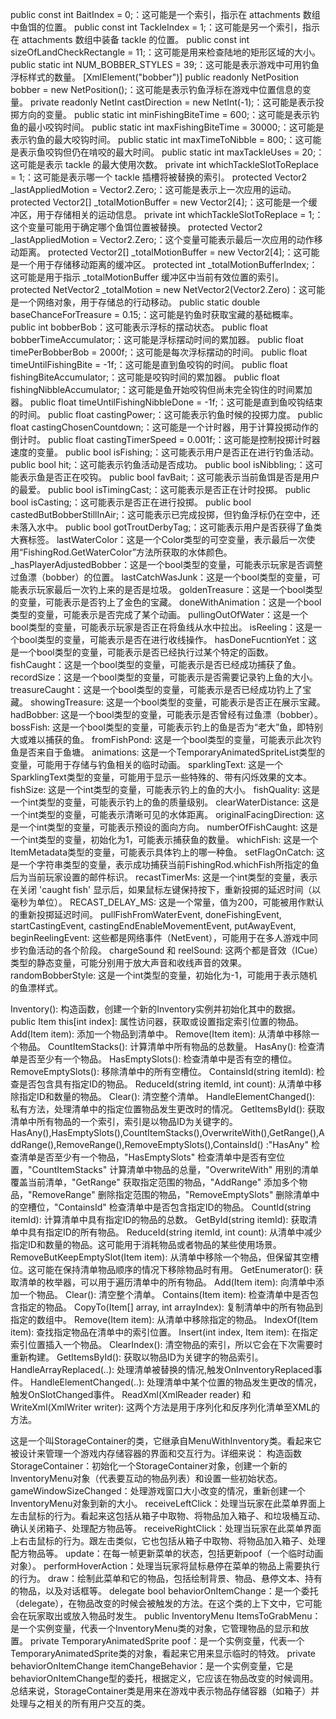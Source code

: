 


public const int BaitIndex = 0;：这可能是一个索引，指示在 attachments 数组中鱼饵的位置。
public const int TackleIndex = 1;：这可能是另一个索引，指示在 attachments 数组中装备 tackle 的位置。
public const int sizeOfLandCheckRectangle = 11;：这可能是用来检查陆地的矩形区域的大小。
public static int NUM_BOBBER_STYLES = 39;：这可能是表示游戏中可用钓鱼浮标样式的数量。
[XmlElement("bobber")] public readonly NetPosition bobber = new NetPosition();：这可能是表示钓鱼浮标在游戏中位置信息的变量。
private readonly NetInt castDirection = new NetInt(-1);：这可能是表示投掷方向的变量。
public static int minFishingBiteTime = 600;：这可能是表示钓鱼的最小咬钩时间。
public static int maxFishingBiteTime = 30000;：这可能是表示钓鱼的最大咬钩时间。
public static int maxTimeToNibble = 800;：这可能是表示鱼咬钩但仍在啃咬的最大时间。
public static int maxTackleUses = 20;：这可能是表示 tackle 的最大使用次数。
private int whichTackleSlotToReplace = 1;：这可能是表示哪一个 tackle 插槽将被替换的索引。
protected Vector2 _lastAppliedMotion = Vector2.Zero;：这可能是表示上一次应用的运动。
protected Vector2[] _totalMotionBuffer = new Vector2[4];：这可能是一个缓冲区，用于存储相关的运动信息。
private int whichTackleSlotToReplace = 1;：这个变量可能用于确定哪个鱼饵位置被替换。
protected Vector2 _lastAppliedMotion = Vector2.Zero;：这个变量可能表示最后一次应用的动作移动距离。
protected Vector2[] _totalMotionBuffer = new Vector2[4];：这可能是一个用于存储移动距离的缓冲区。
protected int _totalMotionBufferIndex;：这可能是用于指示 _totalMotionBuffer 缓冲区中当前有效位置的索引。
protected NetVector2 _totalMotion = new NetVector2(Vector2.Zero)：这可能是一个网络对象，用于存储总的行动移动。
public static double baseChanceForTreasure = 0.15;：这可能是钓鱼时获取宝藏的基础概率。
public int bobberBob：这可能表示浮标的摆动状态。
public float bobberTimeAccumulator;：这可能是浮标摆动时间的累加器。
public float timePerBobberBob = 2000f;：这可能是每次浮标摆动的时间。
public float timeUntilFishingBite = -1f;：这可能是直到鱼咬钩的时间。
public float fishingBiteAccumulator;：这可能是咬钩时间的累加器。
public float fishingNibbleAccumulator;：这可能是鱼开始咬钩但尚未完全钩住的时间累加器。
public float timeUntilFishingNibbleDone = -1f;：这可能是直到鱼咬钩结束的时间。
public float castingPower;：这可能表示钓鱼时候的投掷力度。
public float castingChosenCountdown;：这可能是一个计时器，用于计算投掷动作的倒计时。
public float castingTimerSpeed = 0.001f;：这可能是控制投掷计时器速度的变量。
public bool isFishing;：这可能表示用户是否正在进行钓鱼活动。
public bool hit;：这可能表示钓鱼活动是否成功。
public bool isNibbling;：这可能表示鱼是否正在咬钩。
public bool favBait;：这可能表示当前鱼饵是否是用户的最爱。
public bool isTimingCast;：这可能表示是否正在计时投掷。
public bool isCasting;：这可能表示是否正在进行投掷。
public bool castedButBobberStillInAir;：这可能表示已完成投掷，但钓鱼浮标仍在空中，还未落入水中。
public bool gotTroutDerbyTag;：这可能表示用户是否获得了鱼类大赛标签。
lastWaterColor：这是一个Color类型的可空变量，表示最后一次使用“FishingRod.GetWaterColor”方法所获取的水体颜色。
_hasPlayerAdjustedBobber：这是一个bool类型的变量，可能表示玩家是否调整过鱼漂（bobber）的位置。
lastCatchWasJunk：这是一个bool类型的变量，可能表示玩家最后一次钓上来的是否是垃圾。
goldenTreasure：这是一个bool类型的变量，可能表示是否钓上了金色的宝藏。
doneWithAnimation：这是一个bool类型的变量，可能表示是否完成了某个动画。
pullingOutOfWater：这是一个bool类型的变量，可能表示玩家是否正在将鱼线从水中拉出。
isReeling：这是一个bool类型的变量，可能表示是否在进行收线操作。
hasDoneFucntionYet：这是一个bool类型的变量，可能表示是否已经执行过某个特定的函数。
fishCaught：这是一个bool类型的变量，可能表示是否已经成功捕获了鱼。
recordSize：这是一个bool类型的变量，可能表示是否需要记录钓上鱼的大小。
treasureCaught：这是一个bool类型的变量，可能表示是否已经成功钓上了宝藏。
showingTreasure: 这是一个bool类型的变量，可能表示是否正在展示宝藏。
hadBobber: 这是一个bool类型的变量，可能表示是否曾经有过鱼漂（bobber）。
bossFish: 这是一个bool类型的变量，可能表示钓上的鱼是否为“老大”鱼，即特别大或难以捕获的鱼。
fromFishPond: 这是一个bool类型的变量，可能表示此次钓鱼是否来自于鱼塘。
animations: 这是一个TemporaryAnimatedSpriteList类型的变量，可能用于存储与钓鱼相关的临时动画。
sparklingText: 这是一个SparklingText类型的变量，可能用于显示一些特殊的、带有闪烁效果的文本。
fishSize: 这是一个int类型的变量，可能表示钓上的鱼的大小。
fishQuality: 这是一个int类型的变量，可能表示钓上的鱼的质量级别。
clearWaterDistance: 这是一个int类型的变量，可能表示清晰可见的水体距离。
originalFacingDirection: 这是一个int类型的变量，可能表示预设的面向方向。
numberOfFishCaught: 这是一个int类型的变量，初始化为1，可能表示捕获鱼的数量。
whichFish: 这是一个ItemMetadata类型的变量，可能表示具体钓上的哪一种鱼。
setFlagOnCatch: 这是一个字符串类型的变量，表示成功捕获当前FishingRod.whichFish所指定的鱼后为当前玩家设置的邮件标识。
recastTimerMs: 这是一个int类型的变量，表示在关闭 'caught fish' 显示后，如果鼠标左键保持按下，重新投掷的延迟时间（以毫秒为单位）。
RECAST_DELAY_MS: 这是一个常量，值为200，可能被用作默认的重新投掷延迟时间。
pullFishFromWaterEvent, doneFishingEvent, startCastingEvent, castingEndEnableMovementEvent, putAwayEvent, beginReelingEvent: 这些都是网络事件（NetEvent），可能用于在多人游戏中同步钓鱼活动的各个阶段。
chargeSound 和 reelSound: 这两个都是音效（ICue）类型的静态变量，可能分别用于放大声音和收线声音的效果。
randomBobberStyle: 这是一个int类型的变量，初始化为-1，可能用于表示随机的鱼漂样式。







Inventory(): 构造函数，创建一个新的Inventory实例并初始化其中的数据。
public Item this[int index]: 属性访问器，获取或设置指定索引位置的物品。
Add(Item item): 添加一个物品到清单中。
Remove(Item item): 从清单中移除一个物品。
CountItemStacks(): 计算清单中所有物品的总数量。
HasAny(): 检查清单是否至少有一个物品。
HasEmptySlots(): 检查清单中是否有空的槽位。
RemoveEmptySlots(): 移除清单中的所有空槽位。
ContainsId(string itemId): 检查是否包含具有指定ID的物品。
ReduceId(string itemId, int count): 从清单中移除指定ID和数量的物品。
Clear(): 清空整个清单。
HandleElementChanged(): 私有方法，处理清单中的指定位置物品发生更改时的情况。
GetItemsById(): 获取清单中所有物品的一个索引，索引是以物品ID为关键字的。
HasAny(),HasEmptySlots(),CountItemStacks(),OverwriteWith(),GetRange(),AddRange(),RemoveRange(),RemoveEmptySlots(),ContainsId() :"HasAny" 检查清单是否至少有一个物品，"HasEmptySlots" 检查清单中是否有空位置，"CountItemStacks" 计算清单中物品的总量，"OverwriteWith" 用别的清单覆盖当前清单，"GetRange" 获取指定范围的物品，"AddRange" 添加多个物品，"RemoveRange" 删除指定范围的物品，"RemoveEmptySlots" 删除清单中的空槽位，"ContainsId" 检查清单中是否包含指定ID的物品。
CountId(string itemId): 计算清单中具有指定ID的物品的总数。
GetById(string itemId): 获取清单中具有指定ID的所有物品。
ReduceId(string itemId, int count): 从清单中减少指定ID和数量的物品。这可能用于消耗物品或者物品的某些使用场景。
RemoveButKeepEmptySlot(Item item): 从清单中移除一个物品，但保留其空槽位。这可能在保持清单物品顺序的情况下移除物品时有用。
GetEnumerator(): 获取清单的枚举器，可以用于遍历清单中的所有物品。
Add(Item item): 向清单中添加一个物品。
Clear(): 清空整个清单。
Contains(Item item): 检查清单中是否包含指定的物品。
CopyTo(Item[] array, int arrayIndex): 复制清单中的所有物品到指定的数组中。
Remove(Item item): 从清单中移除指定的物品。
IndexOf(Item item): 查找指定物品在清单中的索引位置。
Insert(int index, Item item): 在指定索引位置插入一个物品。
ClearIndex(): 清空物品的索引，所以它会在下次需要时重新构建。
GetItemsById(): 获取以物品ID为关键字的物品索引。
HandleArrayReplaced(..): 处理清单被替换的情况,触发OnInventoryReplaced事件。
HandleElementChanged(..): 处理清单中某个位置的物品发生更改的情况，触发OnSlotChanged事件。
ReadXml(XmlReader reader) 和 WriteXml(XmlWriter writer): 这两个方法是用于序列化和反序列化清单至XML的方法。



这是一个叫StorageContainer的类，它继承自MenuWithInventory类。看起来它被设计来管理一个游戏内存储容器的界面和交互行为。详细来说：
构造函数StorageContainer：初始化一个StorageContainer对象，创建一个新的InventoryMenu对象（代表要互动的物品列表）和设置一些初始状态。
gameWindowSizeChanged：处理游戏窗口大小改变的情况，重新创建一个InventoryMenu对象到新的大小。
receiveLeftClick：处理当玩家在此菜单界面上左击鼠标的行为。看起来这包括从箱子中取物、将物品加入箱子、和垃圾桶互动、确认关闭箱子、处理配方物品等。
receiveRightClick：处理当玩家在此菜单界面上右击鼠标的行为。跟左击类似，它也包括从箱子中取物、将物品加入箱子、处理配方物品等。
update：在每一帧更新菜单的状态，包括更新poof（一个临时动画对象）。
performHoverAction：处理当玩家将鼠标悬停在菜单的物品上需要执行的行为。
draw：绘制此菜单和它的物品，包括绘制背景、物品、悬停文本、持有的物品，以及对话框等。
delegate bool behaviorOnItemChange：是一个委托（delegate），在物品改变的时候会被触发的方法。在这个类的上下文中，它可能会在玩家取出或放入物品时发生。
public InventoryMenu ItemsToGrabMenu：是一个实例变量，代表一个InventoryMenu类的对象，它管理物品的显示和放置。
private TemporaryAnimatedSprite poof：是一个实例变量，代表一个TemporaryAnimatedSprite类的对象，看起来它用来显示临时的特效。
private behaviorOnItemChange itemChangeBehavior：是一个实例变量，它是behaviorOnItemChange型的委托，根据定义，它应该在物品改变的时候调用。
总结来说，StorageContainer类是用来在游戏中表示物品存储容器（如箱子）并处理与之相关的所有用户交互的类。